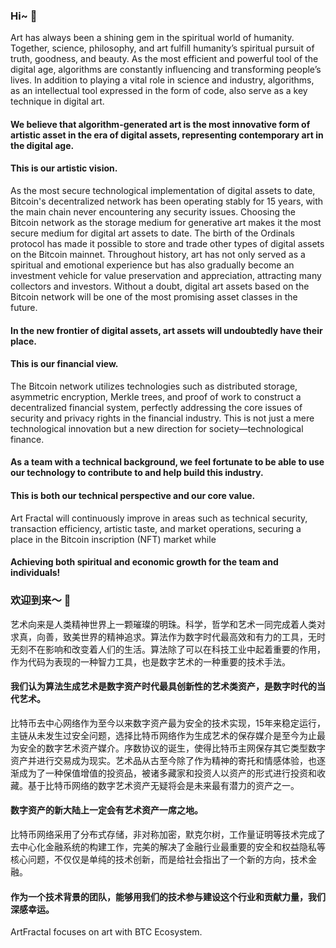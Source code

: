 
### Hi~ 👋

Art has always been a shining gem in the spiritual world of humanity. Together, science, philosophy, and art fulfill humanity’s spiritual pursuit of truth, goodness, and beauty. As the most efficient and powerful tool of the digital age, algorithms are constantly influencing and transforming people’s lives. In addition to playing a vital role in science and industry, algorithms, as an intellectual tool expressed in the form of code, also serve as a key technique in digital art.

#### We believe that algorithm-generated art is the most innovative form of artistic asset in the era of digital assets, representing contemporary art in the digital age.
#### This is our artistic vision.

As the most secure technological implementation of digital assets to date, Bitcoin's decentralized network has been operating stably for 15 years, with the main chain never encountering any security issues. Choosing the Bitcoin network as the storage medium for generative art makes it the most secure medium for digital art assets to date. The birth of the Ordinals protocol has made it possible to store and trade other types of digital assets on the Bitcoin mainnet. Throughout history, art has not only served as a spiritual and emotional experience but has also gradually become an investment vehicle for value preservation and appreciation, attracting many collectors and investors. Without a doubt, digital art assets based on the Bitcoin network will be one of the most promising asset classes in the future.

#### In the new frontier of digital assets, art assets will undoubtedly have their place.
#### This is our financial view.

The Bitcoin network utilizes technologies such as distributed storage, asymmetric encryption, Merkle trees, and proof of work to construct a decentralized financial system, perfectly addressing the core issues of security and privacy rights in the financial industry. This is not just a mere technological innovation but a new direction for society—technological finance.

#### As a team with a technical background, we feel fortunate to be able to use our technology to contribute to and help build this industry.
#### This is both our technical perspective and our core value.

Art Fractal will continuously improve in areas such as technical security, transaction efficiency, artistic taste, and market operations, securing a place in the Bitcoin inscription (NFT) market while

#### Achieving both spiritual and economic growth for the team and individuals!

### 欢迎到来～ 👋

艺术向来是人类精神世界上一颗璀璨的明珠。科学，哲学和艺术一同完成着人类对求真，向善，致美世界的精神追求。算法作为数字时代最高效和有力的工具，无时无刻不在影响和改变着人们的生活。算法除了可以在科技工业中起着重要的作用，作为代码为表现的一种智力工具，也是数字艺术的一种重要的技术手法。

#### 我们认为算法生成艺术是数字资产时代最具创新性的艺术类资产，是数字时代的当代艺术。

比特币去中心网络作为至今以来数字资产最为安全的技术实现，15年来稳定运行，主链从未发生过安全问题，选择比特币网络作为生成艺术的保存媒介是至今为止最为安全的数字艺术资产媒介。序数协议的诞生，使得比特币主网保存其它类型数字资产并进行交易成为现实。艺术品从古至今除了作为精神的寄托和情感体验，也逐渐成为了一种保值增值的投资品，被诸多藏家和投资人以资产的形式进行投资和收藏。基于比特币网络的数字艺术资产无疑将会是未来最有潜力的资产之一。
#### 数字资产的新大陆上一定会有艺术资产一席之地。

比特币网络采用了分布式存储，非对称加密，默克尔树，工作量证明等技术完成了去中心化金融系统的构建工作，完美的解决了金融行业最重要的安全和权益隐私等核心问题，不仅仅是单纯的技术创新，而是给社会指出了一个新的方向，技术金融。
#### 作为一个技术背景的团队，能够用我们的技术参与建设这个行业和贡献力量，我们深感幸运。

ArtFractal focuses on art with BTC Ecosystem.
<!--

**Here are some ideas to get you started:**

🙋‍♀️ A short introduction - what is your organization all about?
🌈 Contribution guidelines - how can the community get involved?
👩‍💻 Useful resources - where can the community find your docs? Is there anything else the community should know?
🍿 Fun facts - what does your team eat for breakfast?
🧙 Remember, you can do mighty things with the power of [Markdown](https://docs.github.com/github/writing-on-github/getting-started-with-writing-and-formatting-on-github/basic-writing-and-formatting-syntax)
-->
